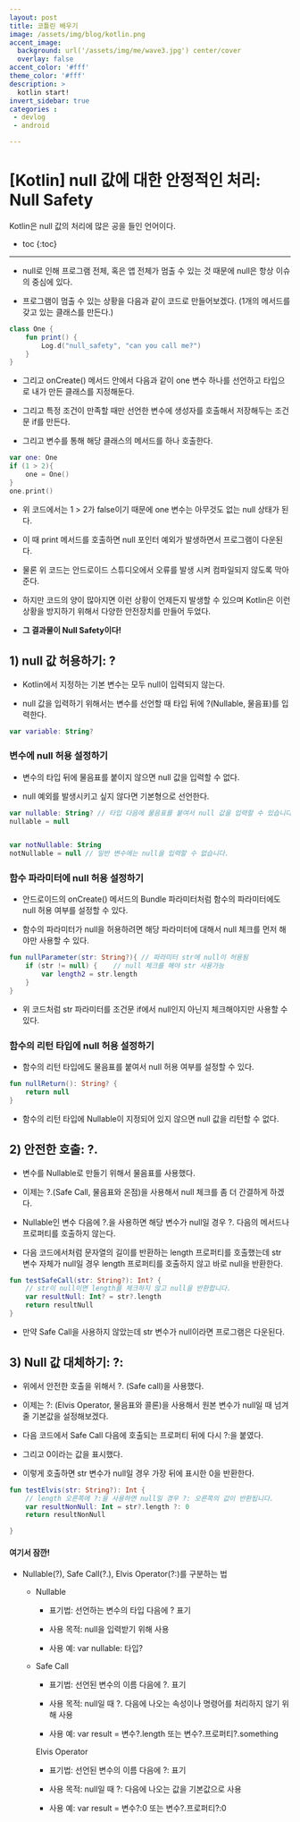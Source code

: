 ```yaml
---
layout: post
title: 코틀린 배우기
image: /assets/img/blog/kotlin.png
accent_image: 
  background: url('/assets/img/me/wave3.jpg') center/cover
  overlay: false
accent_color: '#fff'
theme_color: '#fff'
description: >
  kotlin start!
invert_sidebar: true
categories :
 - devlog	
 - android

---
```


# [Kotlin] null 값에 대한 안정적인 처리: Null Safety

Kotlin은 null 값의 처리에 많은 공을 들인 언어이다.



* toc
{:toc}
---



- null로 인해 프로그램 전체, 혹은 앱 전체가 멈출 수 있는 것 때문에 null은 항상 이슈의 중심에 있다.

- 프로그램이 멈출 수 있는 상황을 다음과 같이 코드로 만들어보겠다. (1개의 메서드를 갖고 있는 클래스를 만든다.)

```kotlin
class One {
    fun print() {
        Log.d("null_safety", "can you call me?")
    }
}
```

- 그리고 onCreate() 메서드 안에서 다음과 같이 one 변수 하나를 선언하고 타입으로 내가 만든 클래스를 지정해둔다.

- 그리고 특정 조건이 만족할 때만 선언한 변수에 생성자를 호출해서 저장해두는 조건문 if를 만든다.

- 그리고 변수를 통해 해당 클래스의 메서드를 하나 호출한다.

```kotlin
var one: One
if (1 > 2){
    one = One()
}
one.print()
```


- 위 코드에서는 1 > 2가 false이기 때문에 one 변수는 아무것도 없는 null 상태가 된다.

- 이 때 print 메서드를 호출하면 null 포인터 예외가 발생하면서 프로그램이 다운된다.

- 물론 위 코드는 안드로이드 스튜디오에서 오류를 발생 시켜 컴파일되지 않도록 막아준다.

- 하지만 코드의 양이 많아지면 이런 상황이 언제든지 발생할 수 있으며 Kotlin은 이런 상황을 방지하기 위해서 다양한 안전장치를 만들어 두었다.

- **그 결과물이 Null Safety이다!**



## 1) null 값 허용하기: ?

- Kotlin에서 지정하는 기본 변수는 모두 null이 입력되지 않는다.

- null 값을 입력하기 위해서는 변수를 선언할 때 타입 뒤에 ?(Nullable,  물음표)를 입력한다.

```kotlin
var variable: String?
```

### 변수에 null 허용 설정하기

- 변수의 타입 뒤에 물음표를 붙이지 않으면 null 값을 입력할 수 없다.

- null 예외를 발생시키고 싶지 않다면 기본형으로 선언한다.

```kotlin
var nullable: String? // 타입 다음에 물음표를 붙여서 null 값을 입력할 수 있습니다.
nullable = null


var notNullable: String
notNullable = null // 일반 변수에는 null을 입력할 수 없습니다.
```

### 함수 파라미터에 null 허용 설정하기

- 안드로이드의 onCreate() 메서드의 Bundle 파라미터처럼 함수의 파라미터에도 null 허용 여부를 설정할 수 있다.

- 함수의 파라미터가 null을 허용하려면 해당 파라미터에 대해서 null 체크를 먼저 해야만 사용할 수 있다.

```kotlin
fun nullParameter(str: String?){ // 파라미터 str에 null이 허용됨
    if (str != null) {    // null 체크를 해야 str 사용가능
        var length2 = str.length
    }
}
```

- 위 코드처럼 str 파라미터를 조건문 if에서 null인지 아닌지 체크해야지만 사용할 수 있다.

### 함수의 리턴 타입에 null 허용 설정하기

- 함수의 리턴 타입에도 물음표를 붙여서 null 허용 여부를 설정할 수 있다.

```kotlin
fun nullReturn(): String? {
    return null
}
```

- 함수의 리턴 타입에 Nullable이 지정되어 있지 않으면 null 값을 리턴할 수 없다.



## 2) 안전한 호출: ?.

- 변수를 Nullable로 만들기 위해서 물음표를 사용했다.

- 이제는 ?.(Safe Call, 물음표와 온점)을 사용해서 null 체크를 좀 더 간결하게 하겠다.

- Nullable인 변수 다음에 ?.을 사용하면 해당 변수가 null일 경우 ?. 다음의 메서드나 프로퍼티를 호출하지 않는다.

- 다음 코드에서처럼 문자열의 길이를 반환하는 length 프로퍼티를 호출했는데  str 변수 자체가 null일 경우 length 프로퍼티를 호출하지 않고 바로 null을 반환한다.

```kotlin
fun testSafeCall(str: String?): Int? {
    // str이 null이면 length를 체크하지 않고 null을 반환합니다.
    var resultNull: Int? = str?.length
    return resultNull
}
```

- 만약 Safe Call을 사용하지 않았는데 str 변수가 null이라면 프로그램은 다운된다.



## 3) Null 값 대체하기: ?:

- 위에서 안전한 호출을 위해서 ?. (Safe call)을 사용했다.

- 이제는 ?: (Elvis Operator, 물음표와 콜론)을 사용해서 원본 변수가 null일 때 넘겨줄 기본값을 설정해보겠다.

- 다음 코드에서 Safe Call 다음에 호출되는 프로퍼티 뒤에 다시 ?:을 붙였다.

- 그리고 0이라는 값을 표시했다.

- 이렇게 호출하면 str 변수가 null일 경우 가장 뒤에 표시한 0을 반환한다.

```kotlin
fun testElvis(str: String?): Int {
    // length 오른쪽에 ?:을 사용하면 null일 경우 ?: 오른쪽의 값이 반환됩니다.
    var resultNonNull: Int = str?.length ?: 0
    return resultNonNull

}
```

#### 여기서 잠깐!

- Nullable(?), Safe Call(?.), Elvis Operator(?:)를 구분하는 법

  - Nullable

    - 표기법: 선언하는 변수의 타입 다음에 ? 표기

    - 사용 목적: null을 입력받기 위해 사용

    - 사용 예: var nullable: 타입?

  - Safe Call

    - 표기법: 선언된 변수의 이름 다음에 ?. 표기

    - 사용 목적: null일 때 ?. 다음에 나오는 속성이나 명령어를 처리하지 않기 위해 사용

    - 사용 예: var result = 변수?.length 또는 변수?.프로퍼티?.something

    Elvis Operator

    - 표기법: 선언된 변수의 이름 다음에 ?: 표기

    - 사용 목적: null일 때 ?: 다음에 나오는 값을 기본값으로 사용

    - 사용 예: var result = 변수?:0 또는 변수?.프로퍼티?:0